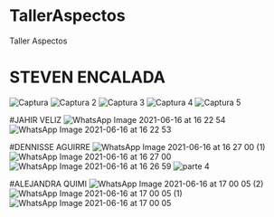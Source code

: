 # TallerAspectos
Taller Aspectos
# STEVEN ENCALADA 
![Captura](https://user-images.githubusercontent.com/76632790/122295638-14532200-cebf-11eb-9f8c-db604e47ad11.PNG)
![Captura 2](https://user-images.githubusercontent.com/76632790/122295699-2634c500-cebf-11eb-8ac8-ae906d1a2877.PNG)
![Captura 3](https://user-images.githubusercontent.com/76632790/122295713-2a60e280-cebf-11eb-9ab5-60261aa54e46.PNG)
![Captura 4](https://user-images.githubusercontent.com/76632790/122295723-2df46980-cebf-11eb-9719-5e922731f134.PNG)
![Captura 5](https://user-images.githubusercontent.com/76632790/122295735-30ef5a00-cebf-11eb-8db6-511a21af15e2.PNG)

#JAHIR VELIZ
![WhatsApp Image 2021-06-16 at 16 22 54](https://user-images.githubusercontent.com/76632790/122295837-511f1900-cebf-11eb-932f-3594d47961d8.jpeg)
![WhatsApp Image 2021-06-16 at 16 22 53](https://user-images.githubusercontent.com/76632790/122295854-554b3680-cebf-11eb-912c-22770f3fc599.jpeg)

#DENNISSE AGUIRRE
![WhatsApp Image 2021-06-16 at 16 27 00 (1)](https://user-images.githubusercontent.com/76632790/122296217-c5f25300-cebf-11eb-90ea-8b415047038c.jpeg)
![WhatsApp Image 2021-06-16 at 16 27 00](https://user-images.githubusercontent.com/76632790/122296231-ca1e7080-cebf-11eb-9a58-9d71580a5362.jpeg)
![WhatsApp Image 2021-06-16 at 16 26 59](https://user-images.githubusercontent.com/76632790/122296243-cd196100-cebf-11eb-81ee-e813d63bda1f.jpeg)
![parte 4](https://user-images.githubusercontent.com/85047464/122300419-e7a20900-cec4-11eb-9168-14e9b64e77a7.jpg)


#ALEJANDRA QUIMI
![WhatsApp Image 2021-06-16 at 17 00 05 (2)](https://user-images.githubusercontent.com/76632790/122300058-6ba7c100-cec4-11eb-8833-bd123fb59281.jpeg)
![WhatsApp Image 2021-06-16 at 17 00 05 (1)](https://user-images.githubusercontent.com/76632790/122300067-6fd3de80-cec4-11eb-8cf9-399b7a127639.jpeg)
![WhatsApp Image 2021-06-16 at 17 00 05](https://user-images.githubusercontent.com/76632790/122300079-72cecf00-cec4-11eb-9f2f-0c375cf0c441.jpeg)
